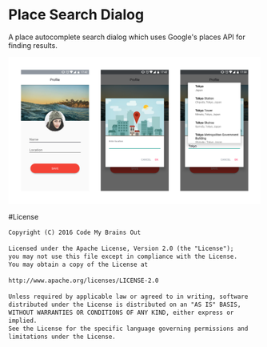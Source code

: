 
Place Search Dialog
==========
A place autocomplete search dialog which uses Google's places API for finding results.

![](preview/preview.png)

#License
```
Copyright (C) 2016 Code My Brains Out

Licensed under the Apache License, Version 2.0 (the "License");
you may not use this file except in compliance with the License.
You may obtain a copy of the License at

http://www.apache.org/licenses/LICENSE-2.0

Unless required by applicable law or agreed to in writing, software
distributed under the License is distributed on an "AS IS" BASIS,
WITHOUT WARRANTIES OR CONDITIONS OF ANY KIND, either express or implied.
See the License for the specific language governing permissions and
limitations under the License.
```
